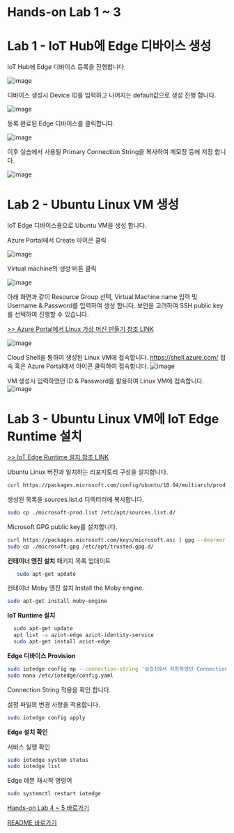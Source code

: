 
# Hands-on Lab 1 ~ 3 #
# Lab 1 - IoT Hub에 Edge 디바이스 생성
IoT Hub에 Edge 디바이스 등록을 진행합니다

![image](https://user-images.githubusercontent.com/14192817/139300912-fdc68578-88dd-4d71-8c99-3f39c246aa8d.png)

디바이스 생성시 Device ID를 입력하고 나머지는 default값으로 생성 진행 합니다.

![image](https://user-images.githubusercontent.com/14192817/139301040-b22407dc-00f3-40b7-bf9e-47f1868cec21.png)

등록 완료된 Edge 디바이스를 클릭합니다.

![image](https://user-images.githubusercontent.com/14192817/139301177-8d63b338-281f-44dc-ac64-0c5dc9da02e2.png)

이후 실습에서 사용될 Primary Connection String을 복사하여 메모장 등에 저장 합니다.

![image](https://user-images.githubusercontent.com/14192817/139301221-4db9bc4a-2d50-42c1-911a-aec7a97760ec.png)


# Lab 2 - Ubuntu Linux VM 생성
IoT Edge 디바이스용으로 Ubuntu VM을 생성 합니다.

Azure Portal에서 Create 아이콘 클릭

![image](https://user-images.githubusercontent.com/14192817/139298970-6744e729-eec7-4371-8ace-f4a818f58804.png)

Virtual machine의 생성 버튼 클릭

![image](https://user-images.githubusercontent.com/14192817/139299181-cf0e0ef3-9d72-47eb-8321-a18ce8f10697.png)

아래 화면과 같이 Resource Group 선택, Virtual Machine name 입력 및 Username & Password를 입력하여 생성 합니다.
보안을 고려하여 SSH public key를 선택하여 진행할 수 있습니다.

[>> Azure Portal에서 Linux 가상 머신 만들기 참조 LINK](https://docs.microsoft.com/ko-kr/azure/virtual-machines/linux/quick-create-portal#create-virtual-machine)

![image](https://user-images.githubusercontent.com/14192817/139299248-b9c80f8b-3a16-43f3-ad39-5c6ef1334d64.png)

Cloud Shell을 통하여 생성된 Linux VM에 접속합니다.
https://shell.azure.com/ 접속 혹은 Azure Portal에서 아이콘 클릭하여 접속합니다.
![image](https://user-images.githubusercontent.com/14192817/139300185-432cc299-d89c-42db-8dd7-3f4a3be54efb.png)

VM 생성시 입력하였던 ID & Password를 활용하여 Linux VM에 접속합니다.
![image](https://user-images.githubusercontent.com/14192817/139300489-61f97004-e2f0-4aef-a588-8a969ae06cd4.png)


# Lab 3 - Ubuntu Linux VM에 IoT Edge Runtime 설치
[>> IoT Edge Runtime 설치 참조 LINK](https://docs.microsoft.com/ko-kr/azure/iot-edge/how-to-provision-single-device-linux-symmetric?view=iotedge-2020-11&tabs=azure-portal)

Ubuntu Linux 버전과 일치하는 리포지토리 구성을 설치합니다.
  ```bash
curl https://packages.microsoft.com/config/ubuntu/18.04/multiarch/prod.list > ./microsoft-prod.list
 ```

생성된 목록을 sources.list.d 디렉터리에 복사합니다.
```bash
sudo cp ./microsoft-prod.list /etc/apt/sources.list.d/
 ```

Microsoft GPG public key를 설치합니다.
 ```bash
curl https://packages.microsoft.com/keys/microsoft.asc | gpg --dearmor > microsoft.gpg
sudo cp ./microsoft.gpg /etc/apt/trusted.gpg.d/
 ```

**컨테이너 엔진 설치**
패키지 목록 업데이트
 ```bash
    sudo apt-get update
 ```
 
 컨테이너 Moby 엔진 설치
Install the Moby engine.
   ```bash
   sudo apt-get install moby-engine
  ```


**IoT Runtime 설치**

 ```bash
   sudo apt-get update
   apt list -a aziot-edge aziot-identity-service
   sudo apt-get install aziot-edge
 ```

**Edge 디바이스 Provision**
 ```bash
sudo iotedge config mp --connection-string '실습1에서 저장하였던 Connection String 입력'
sudo nano /etc/iotedge/config.yaml
  ```
 Connection String 적용을 확인 합니다.

설정 파일의 변경 사항을 적용합니다.
 ```bash
 sudo iotedge config apply
 ```

**Edge 설치 확인**

서비스 실행 확인
```bash
sudo iotedge system status
sudo iotedge list
 ```

Edge 데몬 재시작 명령어
 ```bash
sudo systemctl restart iotedge
 ```

[Hands-on Lab 4 ~ 5 바로가기](https://github.com/min-git/IoTEdgeHOL/blob/main/HOL4-5.md)

[README 바로가기](https://github.com/min-git/IoTEdgeHOL/blob/main/README.md)
